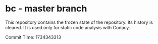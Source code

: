 # bc - master branch

This repository contains the frozen state of the repository.
Its history is cleared. It is used only for static code
analysis with Codacy.

Commit Time: 1734343313